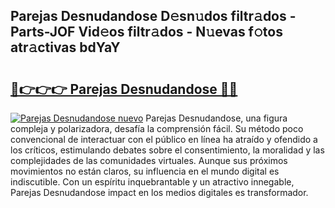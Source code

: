 ## Parejas Desnudandose D𝚎sn𝚞dos filtr𝚊dos - Parts-JOF Vid𝚎os filtr𝚊dos - N𝚞evas f𝚘tos atr𝚊ctivas bdYaY

# <h2><a href="http://mb4aay0.tromn.icu/?c=Parejas+Desnudandose">🔗👉👉👉 Parejas Desnudandose 🔗🔗</a></h2>

[![Parejas Desnudandose nuevo](https://i.imgur.com/pEAQMta.gif)](http://mb4aay0.tromn.icu/?c=Parejas+Desnudandose)
Parejas Desnudandose, una figura compleja y polarizadora, desafía la comprensión fácil. Su método poco convencional de interactuar con el público en línea ha atraído y ofendido a los críticos, estimulando debates sobre el consentimiento, la moralidad y las complejidades de las comunidades virtuales. Aunque sus próximos movimientos no están claros, su influencia en el mundo digital es indiscutible. Con un espíritu inquebrantable y un atractivo innegable, Parejas Desnudandose impact en los medios digitales es transformador.
